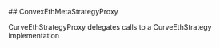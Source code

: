 ﻿﻿## ConvexEthMetaStrategyProxy

CurveEthStrategyProxy delegates calls to a CurveEthStrategy implementation


